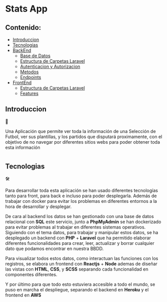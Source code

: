 # Stats App
## Contenido: 
- [Introduccion](#Introduccion)
- [Tecnologias](#Tecnologias)
- [BackEnd](#BackEnd)
  - [Base de Datos](#Base-de-Datos)
  - [Estructura de Carpetas Laravel](#Estructura-de-Carpetas-Laravel)
  - [Autenticacion y Autorizacion](#Autenticación-y-Autorización)
  - [Metodos](#Metodos)
  - [Endpoints](#Endpoints)
- [FrontEnd](#FrontEnd)
  - [Estructura de Carpetas Laravel](#Estructura-de-Carpetas-Laravel)
  - [Features](#Features)

## Introduccion
:memo:

Una Aplicación que permite ver toda la información de una Selección de Futbol, ver sus plantillas, y los partidos que disputará proximamente, con el objetivo de no navegar por diferentes sitios webs para poder obtener toda esta información
#

## Tecnologias
:hammer_and_wrench: 

Para desarrollar toda esta aplicación se han usado diferentes tecnologías tanto para front, para back e incluso para poder desplegarla. Además de trabajar con docker para evitar los problemas en diferentes entornos a la hora de desarrollar y desplegar.

De cara al backend los datos se han gestionado con una base de datos relacional con **SQL** este servicio, junto a **PhpMyAdmin** se han dockerizado para evitar problemas al trabajar en diferentes sistemas operativos. Siguiendo con el tema datos, para trabajar y manipular estos datos, se ha desplegado un backend con **PHP** + **Laravel** que ha permitido elaborar diferentes funcionalidades para crear, leer, actualizar y borrar cualquier dato que podamos encontrar en nuestra BBDD.

Para visualizar todos estos datos, como interactuan las funciones con los registros, se elabora un frontend con **Reactjs** + **Node** ademas de diseñar las vistas con **HTML**, **CSS**, y **SCSS** separando cada funcionalidad en componentes diferentes.

Y por último para que todo esto estuviera accesible a todo el mundo, se puso en marcha el despliegue, separando el backend en **Heroku** y el frontend en **AWS**
#

